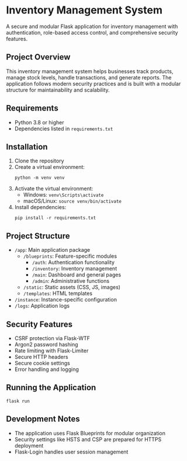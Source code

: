 # Inventory Management System

A secure and modular Flask application for inventory management with authentication, role-based access control, and comprehensive security features.

## Project Overview

This inventory management system helps businesses track products, manage stock levels, handle transactions, and generate reports. The application follows modern security practices and is built with a modular structure for maintainability and scalability.

## Requirements

- Python 3.8 or higher
- Dependencies listed in `requirements.txt`

## Installation

1. Clone the repository
2. Create a virtual environment:
   ```
   python -m venv venv
   ```
3. Activate the virtual environment:
   - Windows: `venv\Scripts\activate`
   - macOS/Linux: `source venv/bin/activate`
4. Install dependencies:
   ```
   pip install -r requirements.txt
   ```

## Project Structure

- `/app`: Main application package
  - `/blueprints`: Feature-specific modules
    - `/auth`: Authentication functionality
    - `/inventory`: Inventory management
    - `/main`: Dashboard and general pages
    - `/admin`: Administrative functions
  - `/static`: Static assets (CSS, JS, images)
  - `/templates`: HTML templates
- `/instance`: Instance-specific configuration
- `/logs`: Application logs

## Security Features

- CSRF protection via Flask-WTF
- Argon2 password hashing
- Rate limiting with Flask-Limiter
- Secure HTTP headers
- Secure cookie settings
- Error handling and logging

## Running the Application

```
flask run
```

## Development Notes

- The application uses Flask Blueprints for modular organization
- Security settings like HSTS and CSP are prepared for HTTPS deployment
- Flask-Login handles user session management